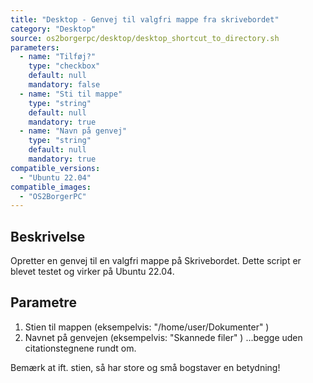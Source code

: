 ```yaml
---
title: "Desktop - Genvej til valgfri mappe fra skrivebordet"
category: "Desktop"
source: os2borgerpc/desktop/desktop_shortcut_to_directory.sh
parameters:
  - name: "Tilføj?"
    type: "checkbox"
    default: null
    mandatory: false
  - name: "Sti til mappe"
    type: "string"
    default: null
    mandatory: true
  - name: "Navn på genvej"
    type: "string"
    default: null
    mandatory: true
compatible_versions:
  - "Ubuntu 22.04"
compatible_images:
  - "OS2BorgerPC"
---
```


## Beskrivelse
Opretter en genvej til en valgfri mappe på Skrivebordet.
Dette script er blevet testet og virker på Ubuntu 22.04.

## Parametre
1. Stien til mappen (eksempelvis: "/home/user/Dokumenter" )
2. Navnet på genvejen (eksempelvis: "Skannede filer" )
...begge uden citationstegnene rundt om.

Bemærk at ift. stien, så har store og små bogstaver en betydning!


